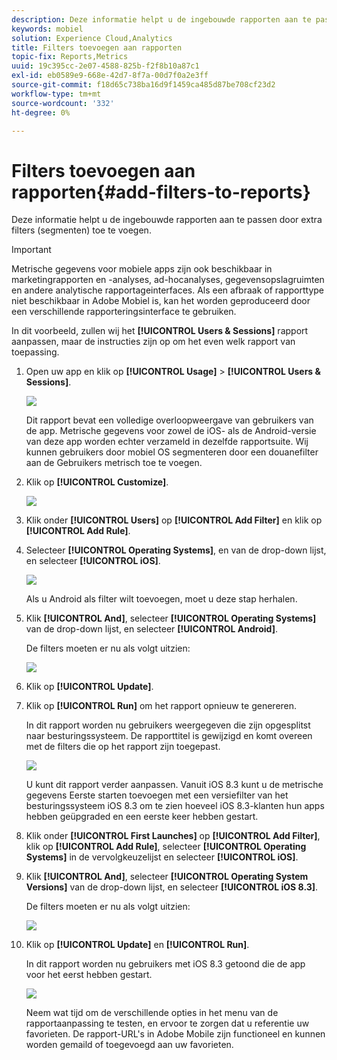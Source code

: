 ```yaml
---
description: Deze informatie helpt u de ingebouwde rapporten aan te passen door extra filters (segmenten) toe te voegen.
keywords: mobiel
solution: Experience Cloud,Analytics
title: Filters toevoegen aan rapporten
topic-fix: Reports,Metrics
uuid: 19c395cc-2e07-4588-825b-f2f8b10a87c1
exl-id: eb0589e9-668e-42d7-8f7a-00d7f0a2e3ff
source-git-commit: f18d65c738ba16d9f1459ca485d87be708cf23d2
workflow-type: tm+mt
source-wordcount: '332'
ht-degree: 0%

---
```


# Filters toevoegen aan rapporten{#add-filters-to-reports}

Deze informatie helpt u de ingebouwde rapporten aan te passen door extra filters (segmenten) toe te voegen.

>[!IMPORTANT]
>
>Metrische gegevens voor mobiele apps zijn ook beschikbaar in marketingrapporten en -analyses, ad-hocanalyses, gegevensopslagruimten en andere analytische rapportageinterfaces. Als een afbraak of rapporttype niet beschikbaar in Adobe Mobiel is, kan het worden geproduceerd door een verschillende rapporteringsinterface te gebruiken.

In dit voorbeeld, zullen wij het **[!UICONTROL Users & Sessions]** rapport aanpassen, maar de instructies zijn op om het even welk rapport van toepassing.

1. Open uw app en klik op **[!UICONTROL Usage]** > **[!UICONTROL Users & Sessions]**.

   ![](assets/customize1.png)

   Dit rapport bevat een volledige overloopweergave van gebruikers van de app. Metrische gegevens voor zowel de iOS- als de Android-versie van deze app worden echter verzameld in dezelfde rapportsuite. Wij kunnen gebruikers door mobiel OS segmenteren door een douanefilter aan de Gebruikers metrisch toe te voegen.

1. Klik op **[!UICONTROL Customize]**.

   ![](assets/customize2.png)

1. Klik onder **[!UICONTROL Users]** op **[!UICONTROL Add Filter]** en klik op **[!UICONTROL Add Rule]**.

1. Selecteer **[!UICONTROL Operating Systems]**, en van de drop-down lijst, en selecteer **[!UICONTROL iOS]**.

   ![](assets/customize3.png)

   Als u Android als filter wilt toevoegen, moet u deze stap herhalen.

1. Klik **[!UICONTROL And]**, selecteer **[!UICONTROL Operating Systems]** van de drop-down lijst, en selecteer **[!UICONTROL Android]**.

   De filters moeten er nu als volgt uitzien:

   ![](assets/customize4.png)

1. Klik op **[!UICONTROL Update]**.
1. Klik op **[!UICONTROL Run]** om het rapport opnieuw te genereren.

   In dit rapport worden nu gebruikers weergegeven die zijn opgesplitst naar besturingssysteem. De rapporttitel is gewijzigd en komt overeen met de filters die op het rapport zijn toegepast.

   ![](assets/customize5.png)

   U kunt dit rapport verder aanpassen. Vanuit iOS 8.3 kunt u de metrische gegevens Eerste starten toevoegen met een versiefilter van het besturingssysteem iOS 8.3 om te zien hoeveel iOS 8.3-klanten hun apps hebben geüpgraded en een eerste keer hebben gestart.
1. Klik onder **[!UICONTROL First Launches]** op **[!UICONTROL Add Filter]**, klik op **[!UICONTROL Add Rule]**, selecteer **[!UICONTROL Operating Systems]** in de vervolgkeuzelijst en selecteer **[!UICONTROL iOS]**.
1. Klik **[!UICONTROL And]**, selecteer **[!UICONTROL Operating System Versions]** van de drop-down lijst, en selecteer **[!UICONTROL iOS 8.3]**.

   De filters moeten er nu als volgt uitzien:

   ![](assets/customize6.png)

1. Klik op **[!UICONTROL Update]** en **[!UICONTROL Run]**.

   In dit rapport worden nu gebruikers met iOS 8.3 getoond die de app voor het eerst hebben gestart.

   ![](assets/customize7.png)

   Neem wat tijd om de verschillende opties in het menu van de rapportaanpassing te testen, en ervoor te zorgen dat u referentie uw favorieten. De rapport-URL&#39;s in Adobe Mobile zijn functioneel en kunnen worden gemaild of toegevoegd aan uw favorieten.
